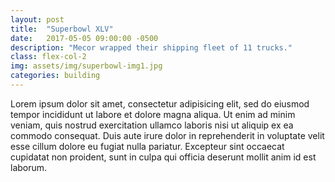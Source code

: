 ```yaml
---
layout: post
title:  "Superbowl XLV"
date:   2017-05-05 09:00:00 -0500
description: "Mecor wrapped their shipping fleet of 11 trucks."
class: flex-col-2
img: assets/img/superbowl-img1.jpg
categories: building
---
```

Lorem ipsum dolor sit amet, consectetur adipisicing elit, sed do eiusmod tempor incididunt ut labore et dolore magna aliqua. Ut enim ad minim veniam, quis nostrud exercitation ullamco laboris nisi ut aliquip ex ea commodo consequat. Duis aute irure dolor in reprehenderit in voluptate velit esse cillum dolore eu fugiat nulla pariatur. Excepteur sint occaecat cupidatat non proident, sunt in culpa qui officia deserunt mollit anim id est laborum.
